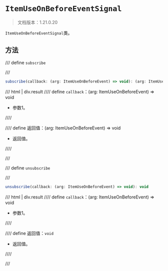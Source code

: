 # `ItemUseOnBeforeEventSignal`

> 文档版本：1.21.0.20

`ItemUseOnBeforeEventSignal`类。

## 方法

/// define
`subscribe`


///

```js
subscribe(callback: (arg: ItemUseOnBeforeEvent) => void): (arg: ItemUseOnBeforeEvent) => void
```

/// html | div.result
//// define
`callback`：(arg: ItemUseOnBeforeEvent) => void

- 参数1。


////

//// define
返回值：(arg: ItemUseOnBeforeEvent) => void

- 返回值。


////

///


/// define
`unsubscribe`


///

```js
unsubscribe(callback: (arg: ItemUseOnBeforeEvent) => void): void
```

/// html | div.result
//// define
`callback`：(arg: ItemUseOnBeforeEvent) => void

- 参数1。


////

//// define
返回值：`void`

- 返回值。


////

///

